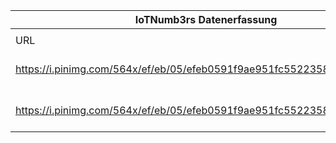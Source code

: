 |IoTNumb3rs Datenerfassung|||||||||||
| ---- | ---- | ---- | ---- | ---- | ---- | ---- | ---- | ---- | ---- | ---- |
||||||||||||
|URL|home_url|filename|device_class|device_count|market_class|market_volume|prognosis_year|publication_year|authorship_class|Dropbox folder|
|https://i.pinimg.com/564x/ef/eb/05/efeb0591f9ae951fc5522358324a07e3.jpg|https://www.businessinsider.com/intelligence/research-store?IR=T&utm_source=businessinsider&utm_medium=infographic&utm_term=IoT_infographic&utm_content=IoT_infographic&utm_campaign=IoT_infographic#!/The-Everything-You-Need-To-Know-About-IoT-Bundle/p/54980049/category=11987291&forcescroll=true|file5_efeb0591f9ae951fc5522358324a07e3.jpg|generic IoT|24000000000|||2020|2015|Blogger|MariaMarg/20190106-1800|
|https://i.pinimg.com/564x/ef/eb/05/efeb0591f9ae951fc5522358324a07e3.jpg|https://www.businessinsider.com/intelligence/research-store?IR=T&utm_source=businessinsider&utm_medium=infographic&utm_term=IoT_infographic&utm_content=IoT_infographic&utm_campaign=IoT_infographic#!/The-Everything-You-Need-To-Know-About-IoT-Bundle/p/54980049/category=11987291&forcescroll=true|file5_efeb0591f9ae951fc5522358324a07e3.jpg|||investment|1.3E+13|2025|2015|Blogger|MariaMarg/20190106-1800|
